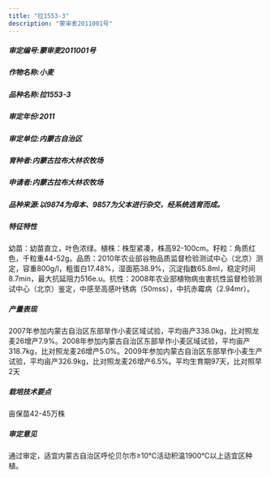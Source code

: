```yaml
---
title: "拉1553-3"
description: "蒙审麦2011001号"
---
```

##### 审定编号:蒙审麦2011001号

##### 作物名称:小麦

##### 品种名称:拉1553-3

##### 审定年份:2011

##### 审定单位:内蒙古自治区

##### 育种者:内蒙古拉布大林农牧场

##### 申请者:内蒙古拉布大林农牧场

##### 品种来源:以9874为母本、9857为父本进行杂交，经系统选育而成。

##### 特征特性
幼苗：幼苗直立，叶色浓绿。植株：株型紧凑，株高92-100cm。籽粒：角质红色，千粒重44-52g。品质：2010年农业部谷物品质监督检验测试中心（北京）测定，容重800g/l，粗蛋白17.48%，湿面筋38.9%，沉淀指数65.8ml，稳定时间8.7min，最大抗延阻力516e.u。抗性：2008年农业部植物病虫害抗性监督检验测试中心（北京）鉴定，中感至高感叶锈病（50mss），中抗赤霉病（2.94mr）。

##### 产量表现
2007年参加内蒙古自治区东部旱作小麦区域试验，平均亩产338.0kg，比对照龙麦26增产7.9%。2008年参加内蒙古自治区东部旱作小麦区域试验，平均亩产318.7kg，比对照龙麦26增产5.0%。2009年参加内蒙古自治区东部旱作小麦生产试验，平均亩产326.9kg，比对照龙麦26增产6.5%。平均生育期97天，比对照早2天

##### 栽培技术要点
亩保苗42-45万株

##### 审定意见
通过审定，适宜内蒙古自治区呼伦贝尔市≥10℃活动积温1900℃以上适宜区种植。
